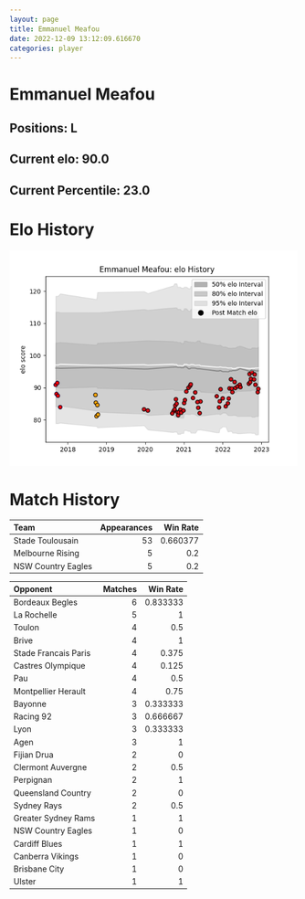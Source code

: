 ```yaml
---  
layout: page  
title: Emmanuel Meafou  
date: 2022-12-09 13:12:09.616670  
categories: player  
---
```

# Emmanuel Meafou

## Positions: L

## Current elo: 90.0

## Current Percentile: 23.0

# Elo History


![elo history](history_EmmanuelMeafou.png)
# Match History


| Team               |   Appearances |   Win Rate |
|:-------------------|--------------:|-----------:|
| Stade Toulousain   |            53 |   0.660377 |
| Melbourne Rising   |             5 |   0.2      |
| NSW Country Eagles |             5 |   0.2      |

| Opponent             |   Matches |   Win Rate |
|:---------------------|----------:|-----------:|
| Bordeaux Begles      |         6 |   0.833333 |
| La Rochelle          |         5 |   1        |
| Toulon               |         4 |   0.5      |
| Brive                |         4 |   1        |
| Stade Francais Paris |         4 |   0.375    |
| Castres Olympique    |         4 |   0.125    |
| Pau                  |         4 |   0.5      |
| Montpellier Herault  |         4 |   0.75     |
| Bayonne              |         3 |   0.333333 |
| Racing 92            |         3 |   0.666667 |
| Lyon                 |         3 |   0.333333 |
| Agen                 |         3 |   1        |
| Fijian Drua          |         2 |   0        |
| Clermont Auvergne    |         2 |   0.5      |
| Perpignan            |         2 |   1        |
| Queensland Country   |         2 |   0        |
| Sydney Rays          |         2 |   0.5      |
| Greater Sydney Rams  |         1 |   1        |
| NSW Country Eagles   |         1 |   0        |
| Cardiff Blues        |         1 |   1        |
| Canberra Vikings     |         1 |   0        |
| Brisbane City        |         1 |   0        |
| Ulster               |         1 |   1        |